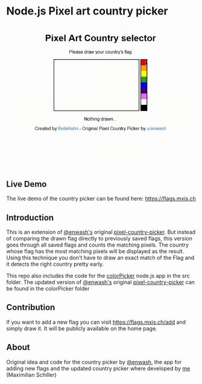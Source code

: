 # Node.js Pixel art country picker
![gif](demo.gif)
## Live Demo
The live demo of the country picker can be found here: https://flags.mxis.ch

## Introduction
This is an extension of [@enwash's](https://github.com/enwash) original [pixel-country-picker](https://github.com/enwash/pixel-country-picker). But instead of comparing the drawn flag directly to previously saved flags, this version goes through all saved flags and counts the matching pixels. The country whose flag has the most matching pixels will be displayed as the result. Using this technique you don't have to draw an exact match of the Flag and it detects the right country pretty early.

This repo also includes the code for the [colorPicker](https://flags.mxis.ch) node.js app in the src folder.
The updated version of [@enwash's](https://github.com/enwash) original [pixel-country-picker](https://github.com/enwash/pixel-country-picker) can be found in the colorPicker folder

## Contribution
If you want to add a new flag you can visit https://flags.mxis.ch/add and simply draw it. It will be publicly available on the home page.

## About
Original idea and code for the country picker by [@enwash](https://github.com/enwash/pixel-country-picker), the app for adding new flags and the updated country picker
where developed by [me](https://github.com/BetaHuhn) (Maximilian Schiller)
